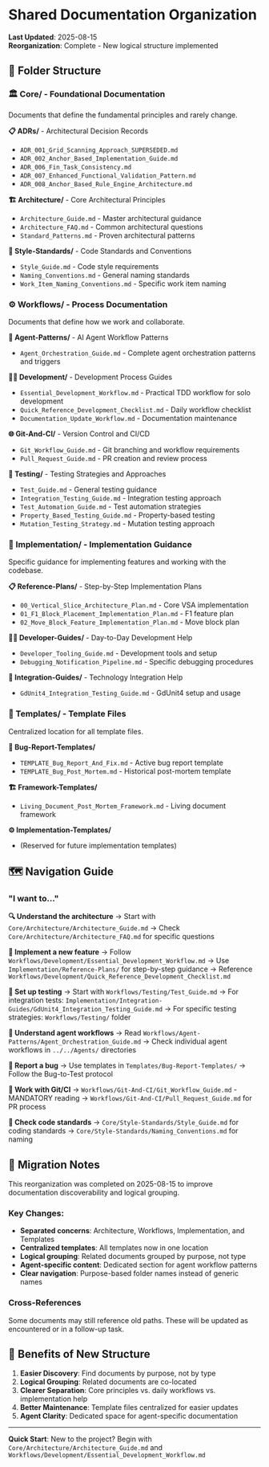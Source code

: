 # Shared Documentation Organization

**Last Updated**: 2025-08-15  
**Reorganization**: Complete - New logical structure implemented  

## 📁 Folder Structure

### 🏛️ Core/ - Foundational Documentation
Documents that define the fundamental principles and rarely change.

**📋 ADRs/** - Architectural Decision Records
- `ADR_001_Grid_Scanning_Approach_SUPERSEDED.md`
- `ADR_002_Anchor_Based_Implementation_Guide.md`
- `ADR_006_Fin_Task_Consistency.md`
- `ADR_007_Enhanced_Functional_Validation_Pattern.md`
- `ADR_008_Anchor_Based_Rule_Engine_Architecture.md`

**🏗️ Architecture/** - Core Architectural Principles
- `Architecture_Guide.md` - Master architectural guidance
- `Architecture_FAQ.md` - Common architectural questions
- `Standard_Patterns.md` - Proven architectural patterns

**📐 Style-Standards/** - Code Standards and Conventions
- `Style_Guide.md` - Code style requirements
- `Naming_Conventions.md` - General naming standards
- `Work_Item_Naming_Conventions.md` - Specific work item naming

### ⚙️ Workflows/ - Process Documentation
Documents that define how we work and collaborate.

**🤖 Agent-Patterns/** - AI Agent Workflow Patterns
- `Agent_Orchestration_Guide.md` - Complete agent orchestration patterns and triggers

**👨‍💻 Development/** - Development Process Guides
- `Essential_Development_Workflow.md` - Practical TDD workflow for solo development
- `Quick_Reference_Development_Checklist.md` - Daily workflow checklist
- `Documentation_Update_Workflow.md` - Documentation maintenance

**🌐 Git-And-CI/** - Version Control and CI/CD
- `Git_Workflow_Guide.md` - Git branching and workflow requirements
- `Pull_Request_Guide.md` - PR creation and review process

**🧪 Testing/** - Testing Strategies and Approaches
- `Test_Guide.md` - General testing guidance
- `Integration_Testing_Guide.md` - Integration testing approach
- `Test_Automation_Guide.md` - Test automation strategies
- `Property_Based_Testing_Guide.md` - Property-based testing
- `Mutation_Testing_Strategy.md` - Mutation testing approach

### 🔧 Implementation/ - Implementation Guidance
Specific guidance for implementing features and working with the codebase.

**📋 Reference-Plans/** - Step-by-Step Implementation Plans
- `00_Vertical_Slice_Architecture_Plan.md` - Core VSA implementation
- `01_F1_Block_Placement_Implementation_Plan.md` - F1 feature plan
- `02_Move_Block_Feature_Implementation_Plan.md` - Move block plan

**👨‍💻 Developer-Guides/** - Day-to-Day Development Help
- `Developer_Tooling_Guide.md` - Development tools and setup
- `Debugging_Notification_Pipeline.md` - Specific debugging procedures

**🔌 Integration-Guides/** - Technology Integration Help
- `GdUnit4_Integration_Testing_Guide.md` - GdUnit4 setup and usage

### 📝 Templates/ - Template Files
Centralized location for all template files.

**🐛 Bug-Report-Templates/**
- `TEMPLATE_Bug_Report_And_Fix.md` - Active bug report template
- `TEMPLATE_Bug_Post_Mortem.md` - Historical post-mortem template

**🏗️ Framework-Templates/**
- `Living_Document_Post_Mortem_Framework.md` - Living document framework

**⚙️ Implementation-Templates/**
- (Reserved for future implementation templates)

## 🗺️ Navigation Guide

### "I want to..."

**🔍 Understand the architecture**
→ Start with `Core/Architecture/Architecture_Guide.md`
→ Check `Core/Architecture/Architecture_FAQ.md` for specific questions

**🚀 Implement a new feature**
→ Follow `Workflows/Development/Essential_Development_Workflow.md`
→ Use `Implementation/Reference-Plans/` for step-by-step guidance
→ Reference `Workflows/Development/Quick_Reference_Development_Checklist.md`

**🧪 Set up testing**
→ Start with `Workflows/Testing/Test_Guide.md`
→ For integration tests: `Implementation/Integration-Guides/GdUnit4_Integration_Testing_Guide.md`
→ For specific testing strategies: `Workflows/Testing/` folder

**🤖 Understand agent workflows**
→ Read `Workflows/Agent-Patterns/Agent_Orchestration_Guide.md`
→ Check individual agent workflows in `../../Agents/` directories

**📝 Report a bug**
→ Use templates in `Templates/Bug-Report-Templates/`
→ Follow the Bug-to-Test protocol

**🔄 Work with Git/CI**
→ `Workflows/Git-And-CI/Git_Workflow_Guide.md` - MANDATORY reading
→ `Workflows/Git-And-CI/Pull_Request_Guide.md` for PR process

**🎨 Check code standards**
→ `Core/Style-Standards/Style_Guide.md` for coding standards
→ `Core/Style-Standards/Naming_Conventions.md` for naming

## 🔄 Migration Notes

This reorganization was completed on 2025-08-15 to improve documentation discoverability and logical grouping. 

### Key Changes:
- **Separated concerns**: Architecture, Workflows, Implementation, and Templates
- **Centralized templates**: All templates now in one location
- **Logical grouping**: Related documents grouped by purpose, not type
- **Agent-specific content**: Dedicated section for agent workflow patterns
- **Clear navigation**: Purpose-based folder names instead of generic names

### Cross-References
Some documents may still reference old paths. These will be updated as encountered or in a follow-up task.

## 🎯 Benefits of New Structure

1. **Easier Discovery**: Find documents by purpose, not by type
2. **Logical Grouping**: Related documents are co-located
3. **Clearer Separation**: Core principles vs. daily workflows vs. implementation help
4. **Better Maintenance**: Template files centralized for easier updates
5. **Agent Clarity**: Dedicated space for agent-specific documentation

---

**Quick Start**: New to the project? Begin with `Core/Architecture/Architecture_Guide.md` and `Workflows/Development/Essential_Development_Workflow.md`